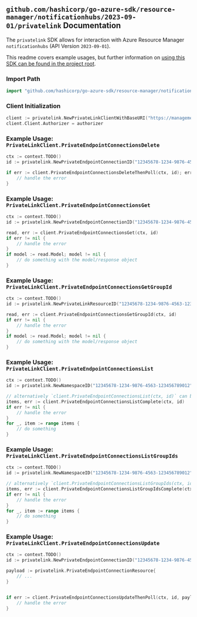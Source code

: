 
## `github.com/hashicorp/go-azure-sdk/resource-manager/notificationhubs/2023-09-01/privatelink` Documentation

The `privatelink` SDK allows for interaction with Azure Resource Manager `notificationhubs` (API Version `2023-09-01`).

This readme covers example usages, but further information on [using this SDK can be found in the project root](https://github.com/hashicorp/go-azure-sdk/tree/main/docs).

### Import Path

```go
import "github.com/hashicorp/go-azure-sdk/resource-manager/notificationhubs/2023-09-01/privatelink"
```


### Client Initialization

```go
client := privatelink.NewPrivateLinkClientWithBaseURI("https://management.azure.com")
client.Client.Authorizer = authorizer
```


### Example Usage: `PrivateLinkClient.PrivateEndpointConnectionsDelete`

```go
ctx := context.TODO()
id := privatelink.NewPrivateEndpointConnectionID("12345678-1234-9876-4563-123456789012", "example-resource-group", "namespaceName", "privateEndpointConnectionName")

if err := client.PrivateEndpointConnectionsDeleteThenPoll(ctx, id); err != nil {
	// handle the error
}
```


### Example Usage: `PrivateLinkClient.PrivateEndpointConnectionsGet`

```go
ctx := context.TODO()
id := privatelink.NewPrivateEndpointConnectionID("12345678-1234-9876-4563-123456789012", "example-resource-group", "namespaceName", "privateEndpointConnectionName")

read, err := client.PrivateEndpointConnectionsGet(ctx, id)
if err != nil {
	// handle the error
}
if model := read.Model; model != nil {
	// do something with the model/response object
}
```


### Example Usage: `PrivateLinkClient.PrivateEndpointConnectionsGetGroupId`

```go
ctx := context.TODO()
id := privatelink.NewPrivateLinkResourceID("12345678-1234-9876-4563-123456789012", "example-resource-group", "namespaceName", "subResourceName")

read, err := client.PrivateEndpointConnectionsGetGroupId(ctx, id)
if err != nil {
	// handle the error
}
if model := read.Model; model != nil {
	// do something with the model/response object
}
```


### Example Usage: `PrivateLinkClient.PrivateEndpointConnectionsList`

```go
ctx := context.TODO()
id := privatelink.NewNamespaceID("12345678-1234-9876-4563-123456789012", "example-resource-group", "namespaceName")

// alternatively `client.PrivateEndpointConnectionsList(ctx, id)` can be used to do batched pagination
items, err := client.PrivateEndpointConnectionsListComplete(ctx, id)
if err != nil {
	// handle the error
}
for _, item := range items {
	// do something
}
```


### Example Usage: `PrivateLinkClient.PrivateEndpointConnectionsListGroupIds`

```go
ctx := context.TODO()
id := privatelink.NewNamespaceID("12345678-1234-9876-4563-123456789012", "example-resource-group", "namespaceName")

// alternatively `client.PrivateEndpointConnectionsListGroupIds(ctx, id)` can be used to do batched pagination
items, err := client.PrivateEndpointConnectionsListGroupIdsComplete(ctx, id)
if err != nil {
	// handle the error
}
for _, item := range items {
	// do something
}
```


### Example Usage: `PrivateLinkClient.PrivateEndpointConnectionsUpdate`

```go
ctx := context.TODO()
id := privatelink.NewPrivateEndpointConnectionID("12345678-1234-9876-4563-123456789012", "example-resource-group", "namespaceName", "privateEndpointConnectionName")

payload := privatelink.PrivateEndpointConnectionResource{
	// ...
}


if err := client.PrivateEndpointConnectionsUpdateThenPoll(ctx, id, payload); err != nil {
	// handle the error
}
```
